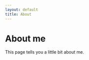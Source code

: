 ```yaml
---
layout: default
title: About
---
```

<div class="maincontent">
    <h1>About me</h1>
    This page tells you a little bit about me.
</div>
